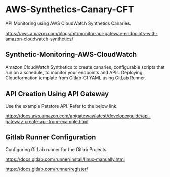 # AWS-Synthetics-Canary-CFT

API Monitoring using AWS CloudWatch Synthetics Canaries. 

https://aws.amazon.com/blogs/mt/monitor-api-gateway-endpoints-with-amazon-cloudwatch-synthetics/

## Synthetic-Monitoring-AWS-CloudWatch

Amazon CloudWatch Synthetics to create canaries, configurable scripts that run on a schedule, to monitor your endpoints and APIs. Deploying Cloudformation template from Gitlab-CI YAML using GitLab Runner.

## API Creation Using API Gateway

Use the example Petstore API. Refer to the below link.

https://docs.aws.amazon.com/apigateway/latest/developerguide/api-gateway-create-api-from-example.html


## Gitlab Runner Configuration

Configuring GitLab runner for the Gitlab Projects.

https://docs.gitlab.com/runner/install/linux-manually.html

https://docs.gitlab.com/runner/register/
